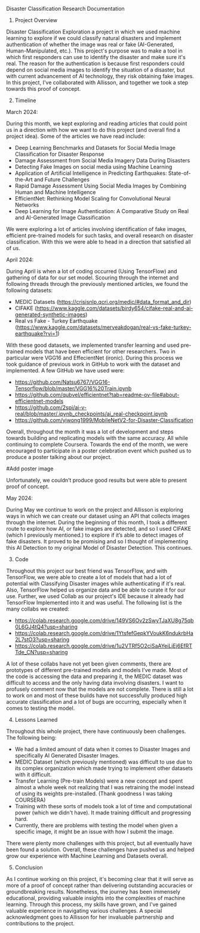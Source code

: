 Disaster Classification Research Documentation  


1. Project Overview 

Disaster Classification Exploration a project in which we used machine learning to explore if we could classify natural disasters and implement authentication of whether the image was real or fake (AI-Generated, Human-Manipulated, etc.). This project's purpose was to make a tool in which first responders can use to identify the disaster and make sure it's real. The reason for the authentication is because first responders could depend on social media images to identify the situation of a disaster, but with current advancement of AI technology, they risk obtaining fake images. In this project, I've collaborated with Allisson, and together we took a step towards this proof of concept.  


2. Timeline 

March 2024: 

During this month, we kept exploring and reading articles that could point us in a direction with how we want to do this project (and overall find a project idea). Some of the articles we have read include:  

- Deep Learning Benchmarks and Datasets for Social Media Image Classification for Disaster Response 
- Damage Assessment from Social Media Imagery Data During Disasters 
- Detecting Fake Images on social media using Machine Learning 
- Application of Artificial Intelligence in Predicting Earthquakes: State-of-the-Art and Future Challenges 
- Rapid Damage Assessment Using Social Media Images by Combining Human and Machine Intelligence 
- EfficientNet: Rethinking Model Scaling for Convolutional Neural Networks 
- Deep Learning for Image Authentication: A Comparative Study on Real and AI-Generated Image Classification 

We were exploring a lot of articles involving identification of fake images, efficient pre-trained models for such tasks, and overall research on disaster classification. With this we were able to head in a direction that satisfied all of us.  

April 2024: 

During April is when a lot of coding occurred (Using TensorFlow) and gathering of data for our set model. Scouring through the internet and following threads through the previously mentioned articles, we found the following datasets: 

- MEDIC Datasets (https://crisisnlp.qcri.org/medic/#data_format_and_dir)
- CIFAKE (https://www.kaggle.com/datasets/birdy654/cifake-real-and-ai-generated-synthetic-images)
- Real vs Fake - Turkey Earthquake (https://www.kaggle.com/datasets/merveakdogan/real-vs-fake-turkey-earthquake?rvi=1)

With these good datasets, we implemented transfer learning and used pre-trained models that have been efficient for other researchers. Two in particular were VGG16 and EffecientNet (ironic). During this process we took guidance of previous work in GitHub to work with the dataset and implemented. A few GitHub we have used were:  

- https://github.com/Natsu6767/VGG16-Tensorflow/blob/master/VGG16%20Train.ipynb 
- https://github.com/qubvel/efficientnet?tab=readme-ov-file#about-efficientnet-models 
- https://github.com/2spi/ai-v-real/blob/master/.ipynb_checkpoints/ai_real-checkpoint.ipynb 
- https://github.com/yjwong1999/MobileNetV2-for-Disaster-Classification 

Overall, throughout the month it was a lot of development and steps towards building and replicating models with the same accuracy. All while continuing to complete Coursera. Towards the end of the month, we were encouraged to participate in a poster celebration event which pushed us to produce a poster talking about our project. 

#Add poster image

Unfortunately, we couldn’t produce good results but were able to present proof of concept.  

May 2024:  

During May we continue to work on the project and Allisson is exploring ways in which we can create our dataset using an API that collects images through the internet. During the beginning of this month, I took a different route to explore how AI, or fake images are detected, and so I used CIFAKE (which I previously mentioned.) to explore if it’s able to detect images of fake disasters. It proved to be promising and so I thought of implementing this AI Detection to my original Model of Disaster Detection. This continues.  


3. Code 

Throughout this project our best friend was TensorFlow, and with TensorFlow, we were able to create a lot of models that had a lot of potential with Classifying Disaster images while authenticating if it's real. Also, TensorFlow helped us organize data and be able to curate it for our use. Further, we used Collab as our project's IDE because it already had TensorFlow Implemented into it and was useful. The following list is the many collabs we created: 

- https://colab.research.google.com/drive/149VS6Ov2zSwyTJaXU8g75qb0L6GJ4tQ4?usp=sharing
- https://colab.research.google.com/drive/1YtsfefGepkYVoukK6ndukrbHa2L7stO3?usp=sharing
- https://colab.research.google.com/drive/1u2VTRf5O2ciSaAYeiLjEj6EfRTTde_CN?usp=sharing
  
A lot of these collabs have not yet been given comments, there are prototypes of different pre-trained models and models I’ve made. Most of the code is accessing the data and preparing it, the MEDIC dataset was difficult to access and the only having data involving disasters. I want to profusely comment now that the models are not complete. There is still a lot to work on and most of these builds have not successfully produced high accurate classification and a lot of bugs are occurring, especially when it comes to testing the model.  


4. Lessons Learned 

Throughout this whole project, there have continuously been challenges. The following being: 

- We had a limited amount of data when it comes to Disaster Images and specifically AI Generated Disaster Images.  
- MEDIC Dataset (which previously mentioned) was difficult to use due to its complex organization which made trying to implement other datasets with it difficult. 
- Transfer Learning (Pre-train Models) were a new concept and spent almost a whole week not realizing that I was retraining the model instead of using its weights pre-installed.  (Thank goodness I was taking COURSERA) 
- Training with these sorts of models took a lot of time and computational power (which we didn't have). It made training difficult and progressing hard.  
- Currently, there are problems with testing the model when given a specific image, it might be an issue with how I submit the image.  

There were plenty more challenges with this project, but all eventually have been found a solution. Overall, these challenges have pushed us and helped grow our experience with Machine Learning and Datasets overall.  


5. Conclusion 

As I continue working on this project, it's becoming clear that it will serve as more of a proof of concept rather than delivering outstanding accuracies or groundbreaking results. Nonetheless, the journey has been immensely educational, providing valuable insights into the complexities of machine learning. Through this process, my skills have grown, and I've gained valuable experience in navigating various challenges. A special acknowledgment goes to Allisson for her invaluable partnership and contributions to the project. 
